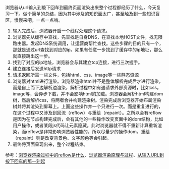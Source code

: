 浏览器从url输入到敲下回车到最终页面渲染出来整个过程都经历了什么，今天复习一下。做个简单的总结，因为其中涉及的知识面太广，甚至触及到一些知识盲区，慢慢来吧，一点一点啃。

1. 输入完成后，浏览器开启一个线程处理这个请求。
2. 浏览器先从缓存中查找，先查找是自身DNS，在查找本地HOST文件，找无限路由器。发起DNS系统调用，让运营商帮忙查找。这些步骤的目的只有一个，那就是通过url查找到对应的ip。如果有任意一步找到了缓存中的ip地址，那么就直接跳出这一步。
3. 找到了对应的ip地址，浏览器会与其建立tcp连接，进行三次握手。
4. 建立连接后发送http请求
5. 请求返回所需一些文件，包括html、css、image等一些静态资源
6. 浏览器对html进行渲染。浏览器渲染html并不是整体解析完成后才进行渲染，而是自上而下边解析边渲染，解析过程中如有遇请求外部资源时，比如css，image等，会异步下载，并不会影响html的加载。浏览器会解析html构建dom树，然后解析css，将两者合并构建渲染树。渲染完成后浏览器开始布局渲染树并将其渲染到屏幕上。上面这些操作并一个只进行一次。而是重复进行的，在这个过程中又涉及到回流（reflow）与重绘（repaint）。之所以会有reflow是因为在节点构建完成后，会有其他的一些操作改变页面中的dom结构，比如用户操作，或者某段js代码让元素隐藏。此时浏览器就不得不重新计算重新渲染，而reflow是非常影响浏览器性能的，所以尽量少的操作dom。重绘（repaint）则是改变背景色、文字颜色等会引起。
7. 最终将页面呈现出来，整个过程结束。


参考：[浏览器渲染过程中的reflow是什么](http://www.nowamagic.net/librarys/veda/detail/2168)、[浏览器渲染原理与过程](https://www.imooc.com/article/40004)、[从输入URL到按下回车的那一刻起](https://blog.csdn.net/Crazypokerk_/article/details/89416546)
